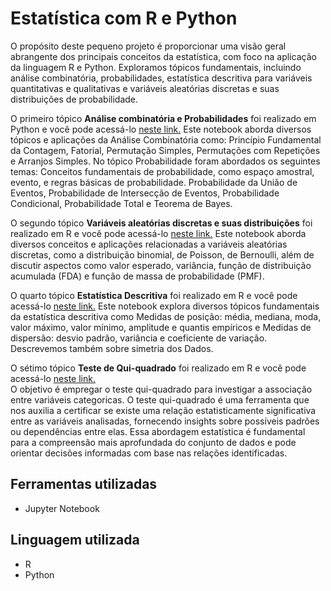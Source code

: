 # Estatística com R e Python

O propósito deste pequeno projeto é proporcionar uma visão geral abrangente dos principais conceitos da estatística, com foco na aplicação da linguagem R e Python. 
Exploramos tópicos fundamentais, incluindo análise combinatória, probabilidades, estatística descritiva para variáveis quantitativas e qualitativas e variáveis aleatórias discretas e suas distribuições de probabilidade.

O primeiro tópico **Análise combinatória e Probabilidades** foi realizado em Python e você pode acessá-lo
[neste link.](https://github.com/leticiadluz/estatistica_com_r_py/blob/main/analise_combinatoria_probabilidade_python.ipynb)
Este notebook aborda diversos tópicos e aplicações da Análise Combinatória como: Princípio Fundamental da Contagem, Fatorial, Permutação Simples, Permutações com Repetições e 
Arranjos Simples. 
No tópico Probabilidade foram abordados os seguintes temas: Conceitos fundamentais de probabilidade, como espaço amostral, evento, e regras básicas de probabilidade.
Probabilidade da União de Eventos, Probabilidade de Intersecção de Eventos, Probabilidade Condicional, Probabilidade Total e Teorema de Bayes.

O segundo tópico **Variáveis aleatórias discretas e suas distribuições** foi realizado em R e você pode acessá-lo
[neste link.](https://github.com/leticiadluz/estatistica_com_r_py/blob/main/variaveis_aleatorias_discretas_distribuicoes_R.ipynb)
Este notebook aborda diversos conceitos e aplicações relacionadas a variáveis aleatórias discretas, como a distribuição binomial, de Poisson, de Bernoulli, além de discutir aspectos como valor esperado, variância, função de distribuição acumulada (FDA) e função de massa de probabilidade (PMF).

O quarto tópico **Estatística Descritiva** foi realizado em R e você pode acessá-lo [neste link.](https://github.com/leticiadluz/estatistica_com_r_py/blob/main/estatistica_descritiva_R.ipynb)
Este notebook explora diversos tópicos fundamentais da estatística descritiva como Medidas de posição: média, mediana, moda, valor máximo, valor mínimo, amplitude e quantis empíricos e 
Medidas de dispersão: desvio padrão, variância e coeficiente de variação. Descrevemos também sobre simetria dos Dados.

O sétimo tópico **Teste de Qui-quadrado** foi realizado em R e você pode acessá-lo [neste link.](https://github.com/leticiadluz/estatistica_com_r_py/blob/main/teste_qui_quadrado_R.ipynb)  
O objetivo é empregar o teste qui-quadrado para investigar a associação entre variáveis categoricas. O teste qui-quadrado é uma ferramenta que nos auxilia a certificar se existe uma relação estatisticamente significativa entre as variáveis analisadas, fornecendo insights sobre possíveis padrões ou dependências entre elas. Essa abordagem estatística é fundamental para a compreensão mais aprofundada do conjunto de dados e pode orientar decisões informadas com base nas relações identificadas.

## Ferramentas utilizadas

* Jupyter Notebook

## Linguagem utilizada

* R
* Python
